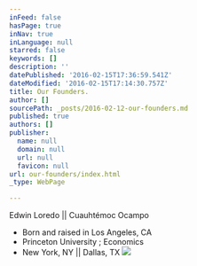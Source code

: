 ```yaml
---
inFeed: false
hasPage: true
inNav: true
inLanguage: null
starred: false
keywords: []
description: ''
datePublished: '2016-02-15T17:36:59.541Z'
dateModified: '2016-02-15T17:14:30.757Z'
title: Our Founders.
author: []
sourcePath: _posts/2016-02-12-our-founders.md
published: true
authors: []
publisher:
  name: null
  domain: null
  url: null
  favicon: null
url: our-founders/index.html
_type: WebPage

---
```

Edwin Loredo  ||  Cuauhtémoc Ocampo

* Born and raised in Los Angeles, CA
* Princeton University ; Economics
* New York, NY  ||  Dallas, TX
![](https://the-grid-user-content.s3-us-west-2.amazonaws.com/998237ca-030d-4c43-92d3-b438afa9a9ba.png)